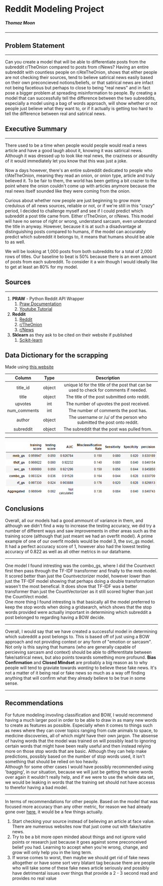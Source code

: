 # Reddit Modeling Project 
##### Thomaz Moon
___

## Problem Statement
___
Can you create a model that will be able to differentiate posts from the subreddit r/TheOnion compared to posts from r/News? Having an entire subreddit with countless people on r/AteTheOnion, shows that either people are not checking their sources, tend to believe satirical news easily based on their own preconcieved notions/beliefs, or that satirical news are infact not being facetious but perhaps to close to being "real news" and in fact pose a bigger problem at spreading misinformation to people. By creating a model that can successfully tell the difference between the two subreddits, especially a model using a bag of words approach, will show whether or not people just believe what they want to, or if it actually is getting too hard to tell the difference between real and satirical news.

## Executive Summary
___
There used to be a time when people would people would read a news article and have a good laugh about it, knowing it was satirical news. Although it was dressed up to look like real news, the craziness or absurdity of it would immediately let you know that this was just a joke.    

Now a days however, there's an entire subreddit dedicated to people who r/AteTheOnion, meaning they read an onion, or onion type, article and truly believed it. To be fair to them, the world has been getting a bit crazier to the point where the onion couldn't come up with articles anymore because the real news itself sounded like they were coming from the onion.    

Curious about whether now people are just beginning to grow more credulous of all news sources, reliable or not, or if we're still in this "crazy" period, I decided to challenge myself and see if I could predict which subreddit a post title came from. Either r/TheOnion, or r/News. This model will have no sense of right or wrong, understand sarcasm, even understand the title in anyway. However, because it is at such a disadvantage at distinguishing posts compared to humans, if the model can accurately predict which subreddit it belongs to, it means that humans should be able to as well.  

We will be looking at 1,000 posts from both subreddits for a total of 2,000 rows of titles. Our baseline to beat is 50% because there is an even amount of posts from each subreddit. To consider it a win though I would ideally like to get at least an 80% for my model.

## Sources
---
1. **PRAW** - Python Reddit API Wrapper
    1. [Praw Documentation](https://praw.readthedocs.io/en/stable/)
    1. [Youtube Tutorial](https://www.youtube.com/watch?v=8VZhog5C3bU&ab_channel=PythonEngineer)
1. **Reddit**
    1. [Reddit](https://reddit.com)
    1. [r/TheOnion](https://www.reddit.com/r/TheOnion/top/?t=all)
    1. [r/News](https://www.reddit.com/r/news/top/?t=all)
1. **Sklearn** as they ask to be cited on their website if published
    1. [Scikit-learn](https://scikit-learn.org/stable/auto_examples/index.html#classification)


## Data Dictionary for the scrapping
Made using [this website](https://www.tablesgenerator.com/markdown_tables#)

| Column 	| Type 	| Description 	|
|:---:	|:---:	|:---:	|
| title_id 	| object 	| unique Id for the title of the post that can be used to check for comments if needed. 	|
| title 	| object 	| The title of the post submitted onto reddit.  	|
| upvotes 	| int 	| The number of upvotes the post received. 	|
| num_comments 	| int 	| The number of comments the post has. 	|
| author 	| object 	| The username or /u/ of the person who submitted the post onto reddit. 	|
| subreddit 	| object 	| The subreddit that the post was pulled from. 	|

___

<img src = './imgs/Best_models.png'>


## Conclusions   
Overall, all our models had a good ammount of variance in them, and although we didn't find a way to increase the testing accuracy, we did try a number of different ways and saw improvements in other areas such as the training score (although that just meant we had an overfit model). A prime example of one of our overfit models would be model 3, the svc_gs model. It had a perfect accuracy score of 1, however also had the lowest testing accuracy of 0.822 as well as all other metrics in our dataframe.  
___
One model I found intresting was the combo_gs, where I did the Countvect first then pass through the TF-IDF transformer and finally to the mnb model. It scored better than just the Countvectorizer model, however lower than just the TF-IDF model showing that perhaps doing a double transformation wasen't the most benefical. It does show that TF-IDF was a better transformer than just the CountVectorizer as it still scored higher than just the CountVect model.  
One more thing I found intresting is that basically all the model preferred to keep the stop words when doing a gridsearch, which shows that the stop words provided were actually important in determining which subreddit a post belonged to regarding having a BOW decide.  
___
Overall, I would say that we have created a successful model in determining which subreddit a post belongs to. This is based off of just using a BOW approach and not providing context or any form of "emotion or sarcasm". Not only is this saying that humans (who are generally capable of percieving sarcasm and context) should be able to differentitate between fake/satirical news, but also points towards something more profound. **Bias Confirmation** and **Closed Mindset** are probably a big reason as to why people will tend to graviate towards *wanting* to believe these fake news. It's not a matter of it being real or fake news so much as a way off finding anything that will confirm what they already believe to be true in some sense.  

___
## Recommendations  
For future modeling invovling classification and BOW, I would recommend having a much larger pool in order to be able to draw in as many new words to create as features as possible. Especially when it comes to things such as news where they can cover topics ranging from cute animals to space, to medicine discoveries, all of which *might* have their own jargon. The absense of having words that the model was trained on will possibly lead to ignoring certain words that might have been really useful and then instead relying more on those stop words that are basic. Although they can help make predictions, possibly based on the number of stop words used, it isn't something that should be relied on too heavily.  
Although for some other cases I would have possibly recommended using 'bagging', in our situation, because we will just be getting the same words over again it wouldn't really help, and if we were to use the whole data set, we would be leaking in words that the training set should not have accesss to therefor having a bad model.  
___
In terms of recommendations for other people. Based on the model that was focused more accuracy than any other metric, for reason we had already gone over [here](#baseline), it would be a few things actually.
1. Start checking your source instead of believing an article at face value. There are numerous websites now that just come out with fake/satire news.
1. Try to be a bit more open minded about things and not ignore valid points or research just because it goes against some preconceived belief you had. Learning to accept when you're wrong, change, and grow will only help you in the long term.
1. If worse comes to worst, then maybe we should get rid of fake news altogether or have some sort very blatant tag because there are people who will take some of these fake news article seriously and possibly have detrimental issues over things that provide a 2 - 3 second read and provides no real value
